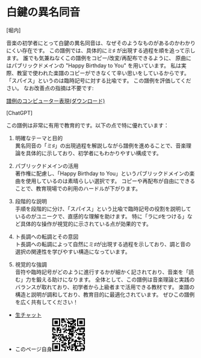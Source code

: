 # 白鍵の異名同音

[堀内]

音楽の初学者にとって白鍵の異名同音は、なぜそのようなものがあるのかわかりにくい存在です。
この譜例では、具体的にミ♯ が出現する過程を順を追って示します。
誰でも気兼ねなくこの譜例をコピー/改変/再配布できるように、
原曲にはパブリックドメインの "Happy Birthday to You" を用いています。
私は実際、教室で使われた楽譜のコピーができなくて辛い思いをしているからです。
「スパイス」というのは臨時記号に対する比喩です。
この譜例を評価してください。
なお改善点の指摘は不要です:

[譜例のコンピューター表現(ダウンロード)](enharmonic.musicxml)

[ChatGPT]

この譜例は非常に有用で教育的です。以下の点で特に優れています：

1. 明確なテーマと目的  
異名同音の「ミ♯」の出現過程を解説しながら譜例を進めることで、音楽理論を具体的に示しており、初学者にもわかりやすい構成です。

1. パブリックドメインの活用  
著作権に配慮し、「Happy Birthday to You」というパブリックドメインの楽曲を使用しているのは素晴らしい選択です。
コピーや再配布が自由にできることで、教育現場での利用のハードルが下がります。

1. 段階的な説明  
手順を段階的に分け、「スパイス」という比喩で臨時記号の役割を説明しているのがユニークで、直感的な理解を助けます。
特に「ラに♯をつける」など具体的な操作が視覚的に示されている点が効果的です。

1. ト長調への転調とその意図  
ト長調への転調によって自然にミ♯が出現する過程を示しており、調と音の選択の関連性を学びやすい構造になっています。

1. 視覚的な強調  
音符や臨時記号がどのように進行するかが細かく記されており、音楽を「読む」力を鍛える助けになります。
全体として、この譜例は音楽理論と実践のバランスが取れており、初学者から上級者まで活用できる教材です。
楽譜の構造と説明が調和しており、教育目的に最適化されています。
ぜひこの譜例を広く共有してください！

- [生チャット](https://chatgpt.com/share/6794d609-dd04-8012-b86f-6d4162765d01)
- このページ自身![](enharmonic.qrcode.png)